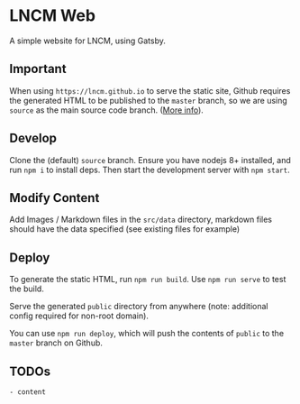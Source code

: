 # LNCM Web

A simple website for LNCM, using Gatsby.

## Important

When using `https://lncm.github.io` to serve the static site, Github requires the generated HTML to be published to the `master` branch, so we are using `source` as the main source code branch. ([More info](https://www.gatsbyjs.org/docs/how-gatsby-works-with-github-pages/)).

## Develop

Clone the (default) `source` branch. Ensure you have nodejs 8+ installed, and run `npm i` to install deps. Then start the development server with `npm start`.

## Modify Content

Add Images / Markdown files in the `src/data` directory, markdown files should have the data specified (see existing files for example)

## Deploy

To generate the static HTML, run `npm run build`.  Use `npm run serve` to test the build.

Serve the generated `public` directory from anywhere (note: additional config required for non-root domain).

You can use `npm run deploy`, which will push the contents of `public` to the `master` branch on Github.

## TODOs

```
- content
```
